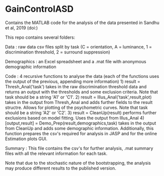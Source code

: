 # GainControlASD
Contains the MATLAB code for the analysis of the data presented in Sandhu et al, 2019 (doi:)

This repo contains several folders: 

Data : raw data csv files split by task (C = orientation, A = luminance, 1 = discrimination threshold, 2 = surround suppression)

Demographics : an Excel spreadsheet and a .mat file with anonymous demographic information

Code : 4 recursive functions to analyse the data (each of the functions uses the output of the previous, appending more information)
     1) result = Thresh_Anal('task') takes in the raw discrimination threshold data and returns an output with the thresholds and some exclusion criteria. Note that task should be a string 'A1' or 'C1'.
     2) result = Illus_Anal('task',result,plot) takes in the output from Thresh_Anal and adds further fields to the result structre. Allows for plotting of the psychometric curves. Note that task should be a string 'A2' or 'C2'.
     3) result = CleanUp(result) performs further exclusions based on model fitting. Uses the output from Illus_Anal 
     4) [output,result] = Demo_Prep(result,demographics,task) takes in the output from CleanUp and adds some demographic information. Additionally, this function prepares the csv's required for analysis in JASP and for the online Estimation plots GUI. 

Summary : This file contains the csv's for further analysis, .mat summary files with all the relevant information for each task.

Note that due to the stochastic nature of the bootstrapping, the analysis may produce different results to the published version.
